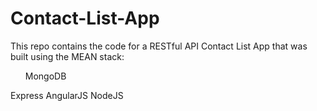 # Contact-List-App
This repo contains the code for a RESTful API Contact List App that was built using the MEAN stack:  
<ul>MongoDB</ul> Express AngularJS NodeJS
